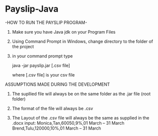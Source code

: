 # Payslip-Java
-HOW TO RUN THE PAYSLIP PROGRAM-
1. Make sure you have Java jdk on your Program Files
2. Using Command Prompt in Windows, change directory to the folder of the project
3. in your command prompt type 

    java -jar payslip.jar [.csv file]

    where [.csv file] is your csv file




ASSUMPTIONS MADE DURING THE DEVELOPMENT
1. The supllied file will always be on the same folder as the .jar file (root folder)

2. The format of the file will always be .csv

3. The Layout of the .csv file will always be the same as supplied in the .docx
input:
Monica,Tan,60050,9%,01 March – 31 March 
Brend,Tulu,120000,10%,01 March – 31 March 


